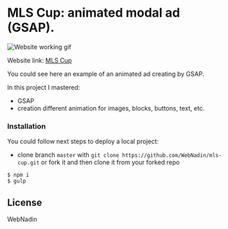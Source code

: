  # MLS Cup: animated modal ad (GSAP).

 ![Website working gif](https://github.com/WebNadin/mls-cup/blob/master/readme-img.gif)

 Website link: [MLS Cup](http://webnadin.inf.ua/mls-cup/)

 You could see here an example of an animated ad creating by GSAP.

 In this project I mastered:
 - GSAP
 - creation different animation for images, blocks, buttons, text, etc.


### Installation

You could follow next steps to deploy a local project:
 - clone branch `master` with `git clone https://github.com/WebNadin/mls-cup.git` or fork it and then clone it
 from your forked repo

 ```
$ npm i
$ gulp
```


License
----

WebNadin
